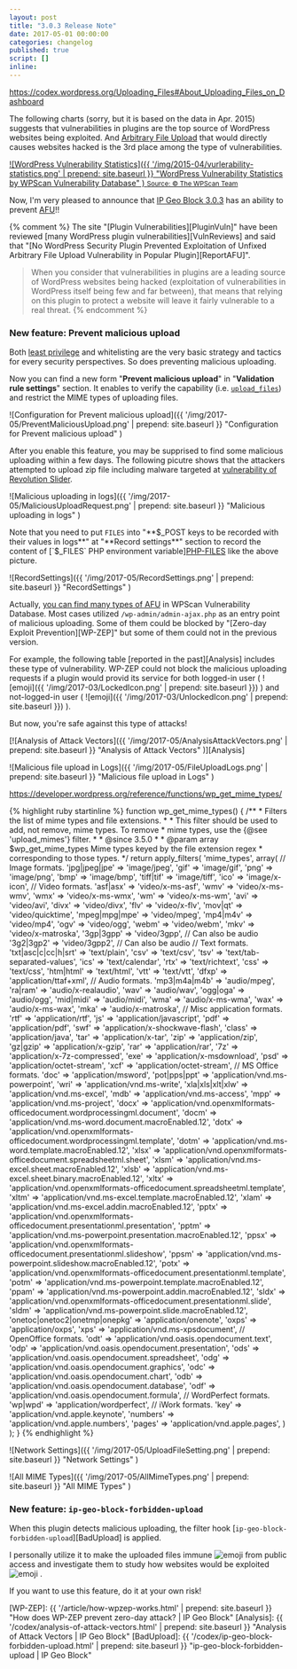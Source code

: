 ```yaml
---
layout: post
title: "3.0.3 Release Note"
date: 2017-05-01 00:00:00
categories: changelog
published: true
script: []
inline:
---
```

https://codex.wordpress.org/Uploading_Files#About_Uploading_Files_on_Dashboard

The following charts (sorry, but it is based on the data in Apr. 2015) suggests 
that vulnerabilities in plugins are the top source of WordPress websites being 
exploited. And [Arbitrary File Upload][OWASP-AFU] that would directly causes 
websites hacked is the 3rd place among the type of vulnerabilities.

[![WordPress Vulnerability Statistics]({{ '/img/2015-04/vurlerability-statistics.png' | prepend: site.baseurl }}
  "WordPress Vulnerability Statistics by WPScan Vulnerability Database"
) <small>Source: &copy; The WPScan Team</small>][WPScan]

Now, I'm very pleased to announce that [IP Geo Block 3.0.3][IP-Geo-Block] 
has an ability to prevent [AFU][OWASP-AFU]!!

{% comment %}
The site "[Plugin Vulnerabilities][PluginVuln]" have been reviewed 
[many WordPress plugin vulnerabilities][VulnReviews] and said that 
"[No WordPress Security Plugin Prevented Exploitation of Unfixed 
Arbitrary File Upload Vulnerability in Popular Plugin][ReportAFU]".

> When you consider that vulnerabilities in plugins are a leading source of 
> WordPress websites being hacked (exploitation of vulnerabilities in WordPress 
> itself being few and far between), that means that relying on this plugin to 
> protect a website will leave it fairly vulnerable to a real threat.
{% endcomment %}

<!--more-->

### New feature: Prevent malicious upload ###

Both [least privilege][LeastPriv] and whitelisting are the very basic strategy 
and tactics for every security perspectives. So does preventing malicious 
uploading.

Now you can find a new form "**Prevent malicious upload**" in "**Validation 
rule settings**" section. It enables to verify the capability (i.e. 
[`upload_files`][Capability]) and restrict the MIME types of uploading files.

![Configuration for Prevent malicious upload]({{ '/img/2017-05/PreventMaliciousUpload.png' | prepend: site.baseurl }}
 "Configuration for Prevent malicious upload"
)

After you enable this feature, you may be supprised to find some malicious 
uploading within a few days. The following picutre shows that the attackers 
attempted to upload zip file including malware targeted at [vulnerability of 
Revolution Slider][RevSlider].

![Malicious uploading in logs]({{ '/img/2017-05/MaliciousUploadRequest.png' | prepend: site.baseurl }}
 "Malicious uploading in logs"
)

Note that you need to put `FILES` into "**$_POST keys to be recorded with their
values in logs**" at "**Record settings**" section to record the content of 
[`$_FILES` PHP environment variable][PHP-FILES] like the above picture.

![RecordSettings]({{ '/img/2017-05/RecordSettings.png' | prepend: site.baseurl }}
 "RecordSettings"
)

Actually, [you can find many types of AFU][WP-Vulndb] in WPScan Vulnerability 
Database. Most cases utilized `/wp-admin/admin-ajax.php` as an entry point 
of malicious uploading. Some of them could be blocked by "[Zero-day Exploit 
Prevention][WP-ZEP]" but some of them could not in the previous version.

For example, the following table [reported in the past][Analysis] includes 
these type of vulnerability. WP-ZEP could not block the malicious uploading 
requests if a plugin would provid its service for both logged-in user (
<span class="emoji">
![emoji]({{ '/img/2017-03/LockedIcon.png' | prepend: site.baseurl }})
</span>) and not-logged-in user (<span class="emoji">
![emoji]({{ '/img/2017-03/UnlockedIcon.png' | prepend: site.baseurl }})
</span>).

But now, you're safe against this type of attacks!

[![Analysis of Attack Vectors]({{ '/img/2017-05/AnalysisAttackVectors.png' | prepend: site.baseurl }}
  "Analysis of Attack Vectors"
)][Analysis]

![Malicious file upload in Logs]({{ '/img/2017-05/FileUploadLogs.png' | prepend: site.baseurl }}
 "Malicious file upload in Logs"
)

https://developer.wordpress.org/reference/functions/wp_get_mime_types/

{% highlight ruby startinline %}
function wp_get_mime_types() {
    /**
     * Filters the list of mime types and file extensions.
     *
     * This filter should be used to add, not remove, mime types. To remove
     * mime types, use the {@see 'upload_mimes'} filter.
     *
     * @since 3.5.0
     *
     * @param array $wp_get_mime_types Mime types keyed by the file extension regex
     *                                 corresponding to those types.
     */
    return apply_filters( 'mime_types', array(
    // Image formats.
    'jpg|jpeg|jpe' => 'image/jpeg',
    'gif' => 'image/gif',
    'png' => 'image/png',
    'bmp' => 'image/bmp',
    'tiff|tif' => 'image/tiff',
    'ico' => 'image/x-icon',
    // Video formats.
    'asf|asx' => 'video/x-ms-asf',
    'wmv' => 'video/x-ms-wmv',
    'wmx' => 'video/x-ms-wmx',
    'wm' => 'video/x-ms-wm',
    'avi' => 'video/avi',
    'divx' => 'video/divx',
    'flv' => 'video/x-flv',
    'mov|qt' => 'video/quicktime',
    'mpeg|mpg|mpe' => 'video/mpeg',
    'mp4|m4v' => 'video/mp4',
    'ogv' => 'video/ogg',
    'webm' => 'video/webm',
    'mkv' => 'video/x-matroska',
    '3gp|3gpp' => 'video/3gpp', // Can also be audio
    '3g2|3gp2' => 'video/3gpp2', // Can also be audio
    // Text formats.
    'txt|asc|c|cc|h|srt' => 'text/plain',
    'csv' => 'text/csv',
    'tsv' => 'text/tab-separated-values',
    'ics' => 'text/calendar',
    'rtx' => 'text/richtext',
    'css' => 'text/css',
    'htm|html' => 'text/html',
    'vtt' => 'text/vtt',
    'dfxp' => 'application/ttaf+xml',
    // Audio formats.
    'mp3|m4a|m4b' => 'audio/mpeg',
    'ra|ram' => 'audio/x-realaudio',
    'wav' => 'audio/wav',
    'ogg|oga' => 'audio/ogg',
    'mid|midi' => 'audio/midi',
    'wma' => 'audio/x-ms-wma',
    'wax' => 'audio/x-ms-wax',
    'mka' => 'audio/x-matroska',
    // Misc application formats.
    'rtf' => 'application/rtf',
    'js' => 'application/javascript',
    'pdf' => 'application/pdf',
    'swf' => 'application/x-shockwave-flash',
    'class' => 'application/java',
    'tar' => 'application/x-tar',
    'zip' => 'application/zip',
    'gz|gzip' => 'application/x-gzip',
    'rar' => 'application/rar',
    '7z' => 'application/x-7z-compressed',
    'exe' => 'application/x-msdownload',
    'psd' => 'application/octet-stream',
    'xcf' => 'application/octet-stream',
    // MS Office formats.
    'doc' => 'application/msword',
    'pot|pps|ppt' => 'application/vnd.ms-powerpoint',
    'wri' => 'application/vnd.ms-write',
    'xla|xls|xlt|xlw' => 'application/vnd.ms-excel',
    'mdb' => 'application/vnd.ms-access',
    'mpp' => 'application/vnd.ms-project',
    'docx' => 'application/vnd.openxmlformats-officedocument.wordprocessingml.document',
    'docm' => 'application/vnd.ms-word.document.macroEnabled.12',
    'dotx' => 'application/vnd.openxmlformats-officedocument.wordprocessingml.template',
    'dotm' => 'application/vnd.ms-word.template.macroEnabled.12',
    'xlsx' => 'application/vnd.openxmlformats-officedocument.spreadsheetml.sheet',
    'xlsm' => 'application/vnd.ms-excel.sheet.macroEnabled.12',
    'xlsb' => 'application/vnd.ms-excel.sheet.binary.macroEnabled.12',
    'xltx' => 'application/vnd.openxmlformats-officedocument.spreadsheetml.template',
    'xltm' => 'application/vnd.ms-excel.template.macroEnabled.12',
    'xlam' => 'application/vnd.ms-excel.addin.macroEnabled.12',
    'pptx' => 'application/vnd.openxmlformats-officedocument.presentationml.presentation',
    'pptm' => 'application/vnd.ms-powerpoint.presentation.macroEnabled.12',
    'ppsx' => 'application/vnd.openxmlformats-officedocument.presentationml.slideshow',
    'ppsm' => 'application/vnd.ms-powerpoint.slideshow.macroEnabled.12',
    'potx' => 'application/vnd.openxmlformats-officedocument.presentationml.template',
    'potm' => 'application/vnd.ms-powerpoint.template.macroEnabled.12',
    'ppam' => 'application/vnd.ms-powerpoint.addin.macroEnabled.12',
    'sldx' => 'application/vnd.openxmlformats-officedocument.presentationml.slide',
    'sldm' => 'application/vnd.ms-powerpoint.slide.macroEnabled.12',
    'onetoc|onetoc2|onetmp|onepkg' => 'application/onenote',
    'oxps' => 'application/oxps',
    'xps' => 'application/vnd.ms-xpsdocument',
    // OpenOffice formats.
    'odt' => 'application/vnd.oasis.opendocument.text',
    'odp' => 'application/vnd.oasis.opendocument.presentation',
    'ods' => 'application/vnd.oasis.opendocument.spreadsheet',
    'odg' => 'application/vnd.oasis.opendocument.graphics',
    'odc' => 'application/vnd.oasis.opendocument.chart',
    'odb' => 'application/vnd.oasis.opendocument.database',
    'odf' => 'application/vnd.oasis.opendocument.formula',
    // WordPerfect formats.
    'wp|wpd' => 'application/wordperfect',
    // iWork formats.
    'key' => 'application/vnd.apple.keynote',
    'numbers' => 'application/vnd.apple.numbers',
    'pages' => 'application/vnd.apple.pages',
    ) );
}
{% endhighlight %}

![Network Settings]({{ '/img/2017-05/UploadFileSetting.png' | prepend: site.baseurl }}
 "Network Settings"
)

![All MIME Types]({{ '/img/2017-05/AllMimeTypes.png' | prepend: site.baseurl }}
 "All MIME Types"
)

### New feature: `ip-geo-block-forbidden-upload` ###

When this plugin detects malicious uploading, the filter hook 
[`ip-geo-block-forbidden-upload`][BadUpload] is applied.

I personally utilize it to make the uploaded files immune <span class="emoji">
![emoji](https://assets-cdn.github.com/images/icons/emoji/unicode/1f489.png)
</span> from public access and investigate them to study how websites would be 
exploited <span class="emoji">
![emoji](https://assets-cdn.github.com/images/icons/emoji/unicode/1f48a.png)
</span>.

If you want to use this feature, do it at your own risk!

[IP-Geo-Block]: https://wordpress.org/plugins/ip-geo-block/ "WordPress › IP Geo Block « WordPress Plugins"
[SupportForum]: https://wordpress.org/support/plugin/ip-geo-block/ "View: Plugin Support &laquo; WordPress.org Forums"
[OWASP-AFU]:    https://www.owasp.org/index.php/Unrestricted_File_Upload "Unrestricted File Upload - OWASP"
[WPScan]:       https://wpvulndb.com/statistics "WordPress Vulnerability Statistics"
[Capability]:   https://codex.wordpress.org/Roles_and_Capabilities#upload_files "Roles and Capabilities &laquo; WordPress Codex"
[LeastPriv]:    https://en.wikipedia.org/wiki/Principle_of_least_privilege "Principle of least privilege - Wikipedia"
[RevSlider]:    https://blog.sucuri.net/2014/12/revslider-vulnerability-leads-to-massive-wordpress-soaksoak-compromise.html "RevSlider Vulnerability Leads To Massive WordPress SoakSoak Compromise"
[PHP-FILES]:    http://php.net/manual/en/features.file-upload.post-method.php "PHP: POST method uploads - Manual"
[WP-Vulndb]:    https://wpvulndb.com/search?utf8=%E2%9C%93&text=file+upload "WPScan Vulnerability Database"
[WP-ZEP]:       {{ '/article/how-wpzep-works.html'             | prepend: site.baseurl }} "How does WP-ZEP prevent zero-day attack? | IP Geo Block"
[Analysis]:     {{ '/codex/analysis-of-attack-vectors.html'    | prepend: site.baseurl }} "Analysis of Attack Vectors | IP Geo Block"
[BadUpload]:    {{ '/codex/ip-geo-block-forbidden-upload.html' | prepend: site.baseurl }} "ip-geo-block-forbidden-upload | IP Geo Block"
